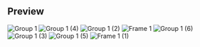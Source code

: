 ## Preview 

![Group 1](https://user-images.githubusercontent.com/34299693/150586618-f2011147-e818-4131-ae1c-9f190b66d8fc.png) ![Group 1 (4)](https://user-images.githubusercontent.com/34299693/150586628-a4383696-5a2e-41b3-b1cb-31fecdeeb908.png)
![Group 1 (2)](https://user-images.githubusercontent.com/34299693/150586642-772bdbba-c08b-44c4-84bf-0c433fa07f2e.png) ![Frame 1](https://user-images.githubusercontent.com/34299693/150586661-d315c886-0dcb-4407-8593-15d8249c6a97.png)
![Group 1 (6)](https://user-images.githubusercontent.com/34299693/150586674-df3bd4c7-ced5-4ced-8bc2-99bc4164472f.png) ![Group 1 (3)](https://user-images.githubusercontent.com/34299693/150586684-3339d9fe-a989-4d0e-a42a-472e39984c99.png)
![Group 1 (5)](https://user-images.githubusercontent.com/34299693/150586706-56672779-d5ba-4c84-9691-4292413ec6a5.png) ![Frame 1 (1)](https://user-images.githubusercontent.com/34299693/150586716-d6e9921d-b045-4c52-8e89-66cf20072055.png)




